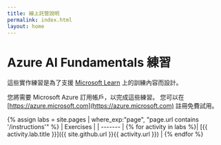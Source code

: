 ```yaml
---
title: 線上託管說明
permalink: index.html
layout: home
---
```


# <a name="azure-ai-fundamentals-exercises"></a>Azure AI Fundamentals 練習

這些實作練習是為了支援 [Microsoft Learn](https://docs.microsoft.com/training/) 上的訓練內容而設計。

您將需要 Microsoft Azure 訂用帳戶，以完成這些練習。 您可以在 [https://azure.microsoft.com](https://azure.microsoft.com) 註冊免費試用。

{% assign labs = site.pages | where_exp:"page", "page.url contains '/instructions'" %}
| Exercises |
| ------- | 
{% for activity in labs  %}| [{{ activity.lab.title }}]({{ site.github.url }}{{ activity.url }}) |
{% endfor %}
